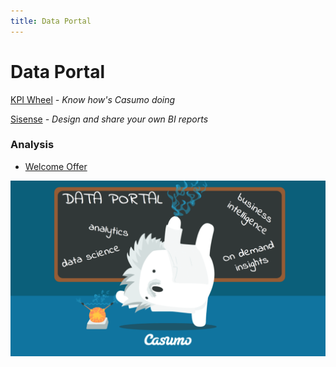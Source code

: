 ```yaml
---
title: Data Portal
---
```

# __Data Portal__

[KPI Wheel](http://kpiwheel.casumocave.local) *- Know how's Casumo doing*

[Sisense](http://sisense.casumo.local/app/account#/login) *- Design and share your own BI reports*

### Analysis

   - [Welcome Offer](https://docs.google.com/document/d/1EgV6WePOrgVo9s9_joanMUhc6PVr1clDsoyeD6_JiV0/edit)



![alt tag](top.png)
